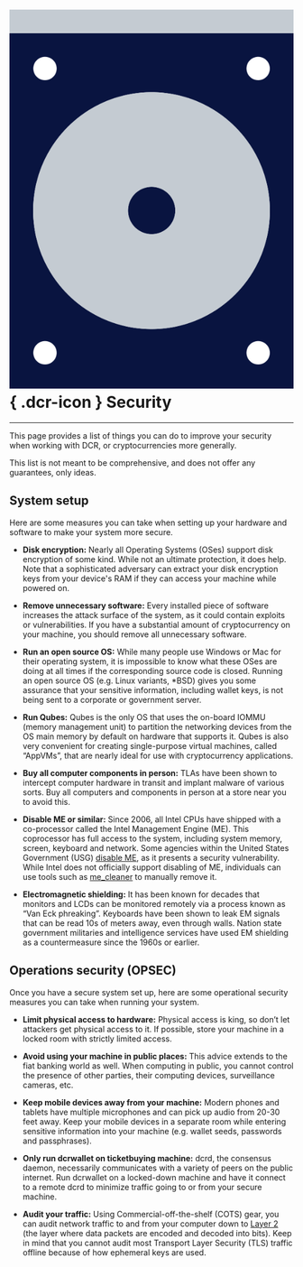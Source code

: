 # ![](../img/dcr-icons/Harddrive.svg){ .dcr-icon } Security

---

This page provides a list of things you can do to improve your security when working with DCR, or cryptocurrencies more generally.

This list is not meant to be comprehensive, and does not offer any guarantees, only ideas.

## System setup

Here are some measures you can take when setting up your hardware and software to make your system more secure.

- **Disk encryption:** Nearly all Operating Systems (OSes) support disk encryption of some kind. While not an ultimate protection, it does help. Note that a sophisticated adversary can extract your disk encryption keys from your device's RAM if they can access your machine while powered on.

- **Remove unnecessary software:** Every installed piece of software increases the attack surface of the system, as it could contain exploits or vulnerabilities. If you have a substantial amount of cryptocurrency on your machine, you should remove all unnecessary software.

- **Run an open source OS:** While many people use Windows or Mac for their operating system, it is impossible to know what these OSes are doing at all times if the corresponding source code is closed. Running an open source OS (e.g. Linux variants, *BSD) gives you some assurance that your sensitive information, including wallet keys, is not being sent to a corporate or government server.

- **Run Qubes:** Qubes is the only OS that uses the on-board IOMMU (memory management unit) to partition the networking devices from the OS main memory by default on hardware that supports it. Qubes is also very convenient for creating single-purpose virtual machines, called “AppVMs”, that are nearly ideal for use with cryptocurrency applications.

- **Buy all computer components in person:** TLAs have been shown to intercept computer hardware in transit and implant malware of various sorts. Buy all computers and components in person at a store near you to avoid this.

- **Disable ME or similar:** Since 2006, all Intel CPUs have shipped with a co-processor called the Intel Management Engine (ME). This coprocessor has full access to the system, including system memory, screen, keyboard and network. Some agencies within the United States Government (USG) [disable ME](https://www.csoonline.com/article/3220476/researchers-say-now-you-too-can-disable-intel-me-backdoor-thanks-to-the-nsa.html), as it presents a security vulnerability. While Intel does not officially support disabling of ME, individuals can use tools such as [me_cleaner](https://github.com/corna/me_cleaner) to manually remove it.

- **Electromagnetic shielding:** It has been known for decades that monitors and LCDs can be monitored remotely via a process known as “Van Eck phreaking”. Keyboards have been shown to leak EM signals that can be read 10s of meters away, even through walls. Nation state government militaries and intelligence services have used EM shielding as a countermeasure since the 1960s or earlier.

## Operations security (OPSEC)

Once you have a secure system set up, here are some operational security measures you can take when running your system.

- **Limit physical access to hardware:** Physical access is king, so don’t let attackers get physical access to it. If possible, store your machine in a locked room with strictly limited access.

- **Avoid using your machine in public places:** This advice extends to the fiat banking world as well. When computing in public, you cannot control the presence of other parties, their computing devices, surveillance cameras, etc.

- **Keep mobile devices away from your machine:** Modern phones and tablets have multiple microphones and can pick up audio from 20-30 feet away. Keep your mobile devices in a separate room while entering sensitive information into your machine (e.g. wallet seeds, passwords and passphrases).

- **Only run dcrwallet on ticketbuying machine:** dcrd, the consensus daemon, necessarily communicates with a variety of peers on the public internet. Run dcrwallet on a locked-down machine and have it connect to a remote dcrd to minimize traffic going to or from your secure machine.

- **Audit your traffic:** Using Commercial-off-the-shelf (COTS) gear, you can audit network traffic to and from your computer down to [Layer 2](https://en.wikipedia.org/wiki/Layer_2) (the layer where data packets are encoded and decoded into bits). Keep in mind that you cannot audit most Transport Layer Security (TLS) traffic offline because of how ephemeral keys are used.
